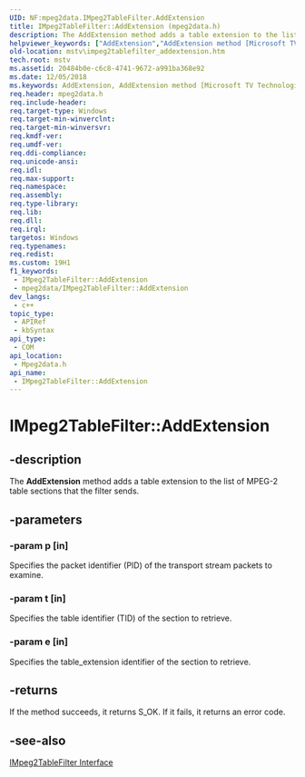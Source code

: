 ```yaml
---
UID: NF:mpeg2data.IMpeg2TableFilter.AddExtension
title: IMpeg2TableFilter::AddExtension (mpeg2data.h)
description: The AddExtension method adds a table extension to the list of MPEG-2 table sections that the filter sends.
helpviewer_keywords: ["AddExtension","AddExtension method [Microsoft TV Technologies]","AddExtension method [Microsoft TV Technologies]","IMpeg2TableFilter interface","IMpeg2TableFilter interface [Microsoft TV Technologies]","AddExtension method","IMpeg2TableFilter.AddExtension","IMpeg2TableFilter::AddExtension","IMpeg2TableFilterAddExtension","mpeg2data/IMpeg2TableFilter::AddExtension","mstv.impeg2tablefilter_addextension"]
old-location: mstv\impeg2tablefilter_addextension.htm
tech.root: mstv
ms.assetid: 20484b0e-c6c8-4741-9672-a991ba368e92
ms.date: 12/05/2018
ms.keywords: AddExtension, AddExtension method [Microsoft TV Technologies], AddExtension method [Microsoft TV Technologies],IMpeg2TableFilter interface, IMpeg2TableFilter interface [Microsoft TV Technologies],AddExtension method, IMpeg2TableFilter.AddExtension, IMpeg2TableFilter::AddExtension, IMpeg2TableFilterAddExtension, mpeg2data/IMpeg2TableFilter::AddExtension, mstv.impeg2tablefilter_addextension
req.header: mpeg2data.h
req.include-header: 
req.target-type: Windows
req.target-min-winverclnt: 
req.target-min-winversvr: 
req.kmdf-ver: 
req.umdf-ver: 
req.ddi-compliance: 
req.unicode-ansi: 
req.idl: 
req.max-support: 
req.namespace: 
req.assembly: 
req.type-library: 
req.lib: 
req.dll: 
req.irql: 
targetos: Windows
req.typenames: 
req.redist: 
ms.custom: 19H1
f1_keywords:
 - IMpeg2TableFilter::AddExtension
 - mpeg2data/IMpeg2TableFilter::AddExtension
dev_langs:
 - c++
topic_type:
 - APIRef
 - kbSyntax
api_type:
 - COM
api_location:
 - Mpeg2data.h
api_name:
 - IMpeg2TableFilter::AddExtension
---
```


# IMpeg2TableFilter::AddExtension


## -description

The <b>AddExtension</b> method adds a table extension to the list of MPEG-2 table sections that the filter sends.

## -parameters

### -param p [in]

Specifies the packet identifier (PID) of the transport stream packets to examine.

### -param t [in]

Specifies the table identifier (TID) of the section to retrieve.

### -param e [in]

Specifies the table_extension identifier of the section to retrieve.

## -returns

If the method succeeds, it returns S_OK. If it fails, it returns an error code.

## -see-also

<a href="/previous-versions/windows/desktop/api/mpeg2data/nn-mpeg2data-impeg2tablefilter">IMpeg2TableFilter Interface</a>


